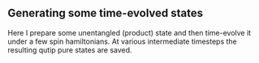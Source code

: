 ## Generating some time-evolved states

Here I prepare some unentangled (product) state and then time-evolve it under a few spin hamiltonians.
At various intermediate timesteps the resulting qutip pure states are saved.
